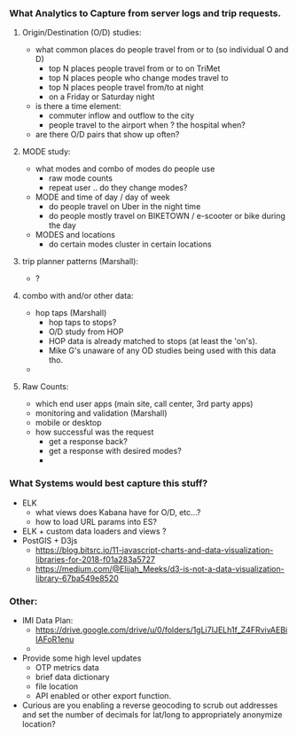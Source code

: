 ### What Analytics to Capture from server logs and trip requests.

1. Origin/Destination (O/D) studies:
   - what common places do people travel from or to (so individual O and D)
     - top N places people travel from or to on TriMet
     - top N places people who change modes travel to
     - top N places people travel from/to at night
     - on a Friday or Saturday night 
   - is there a time element:
      - commuter inflow and outflow to the city
      - people travel to the airport when ?  the hospital when?
   - are there O/D pairs that show up often?

1. MODE study:
   - what modes and combo of modes do people use
      - raw mode counts
      - repeat user .. do they change modes?
   - MODE and time of day /  day of week
     - do people travel on Uber in the night time
     - do people mostly travel on BIKETOWN / e-scooter or bike during the day
   - MODES and locations
     - do certain modes cluster in certain locations

1. trip planner patterns (Marshall):
    - ?

1. combo with and/or other data:
    - hop taps (Marshall)
       - hop taps to stops?
       - O/D study from HOP
       - HOP data is already matched to stops (at least the 'on's).  
       - Mike G's unaware of any OD studies being used with this data tho.
    - 

1. Raw Counts: 
   - which end user apps (main site, call center, 3rd party apps)
   - monitoring and validation (Marshall)
   - mobile or desktop
   - how successful was the request 
      - get a response back?
      - get a response with desired modes?
      - 
   
### What Systems would best capture this stuff?
 - ELK
   - what views does Kabana have for O/D, etc...?
   - how to load URL params into ES?
 - ELK + custom data loaders and views ?
 - PostGIS + D3js
   - https://blog.bitsrc.io/11-javascript-charts-and-data-visualization-libraries-for-2018-f01a283a5727
   - https://medium.com/@Elijah_Meeks/d3-is-not-a-data-visualization-library-67ba549e8520
 


### Other:
  - IMI Data Plan:
    - https://drive.google.com/drive/u/0/folders/1gLi7IJELh1f_Z4FRvivAEBiIAFoR1enu
    -
  - Provide some high level updates
      - OTP metrics data
      - brief data dictionary
      - file location
      - API enabled or other export function. 
  - Curious are you enabling a reverse geocoding to scrub out addresses and set the number of decimals for lat/long to appropriately anonymize location?
